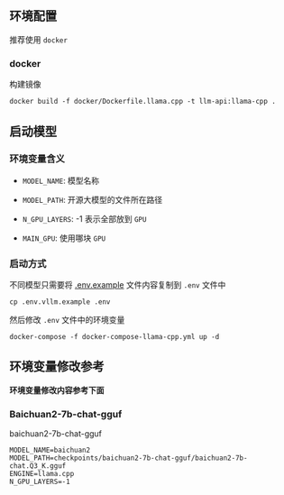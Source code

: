 ## 环境配置

推荐使用 `docker`

### docker

构建镜像

```shell
docker build -f docker/Dockerfile.llama.cpp -t llm-api:llama-cpp .
```

## 启动模型

### 环境变量含义


+ `MODEL_NAME`: 模型名称


+ `MODEL_PATH`: 开源大模型的文件所在路径


+ `N_GPU_LAYERS`: -1 表示全部放到 `GPU`


+ `MAIN_GPU`: 使用哪块 `GPU`


### 启动方式


不同模型只需要将 [.env.example](../.env.example) 文件内容复制到 `.env` 文件中

```shell
cp .env.vllm.example .env
```

然后修改 `.env` 文件中的环境变量


```shell
docker-compose -f docker-compose-llama-cpp.yml up -d
```


## 环境变量修改参考

**环境变量修改内容参考下面**


### Baichuan2-7b-chat-gguf

baichuan2-7b-chat-gguf

```shell
MODEL_NAME=baichuan2
MODEL_PATH=checkpoints/baichuan2-7b-chat-gguf/baichuan2-7b-chat.Q3_K.gguf
ENGINE=llama.cpp
N_GPU_LAYERS=-1
```
